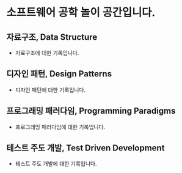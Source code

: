 # 소프트웨어 공학 놀이 공간입니다.

## 자료구조, Data Structure

- 자료구조에 대한 기록입니다.

## 디자인 패턴, Design Patterns

- 디자인 패턴에 대한 기록입니다.

## 프로그래밍 패러다임, Programming Paradigms

- 프로그래밍 패러다임에 대한 기록입니다.

## 테스트 주도 개발, Test Driven Development

- 테스트 주도 개발에 대한 기록입니다.
